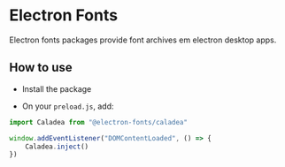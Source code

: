 # Electron Fonts

Electron fonts packages provide font archives em electron desktop apps.

## How to use

* Install the package

* On your `preload.js`, add:

```ts
import Caladea from "@electron-fonts/caladea"

window.addEventListener("DOMContentLoaded", () => {
    Caladea.inject()
})
```